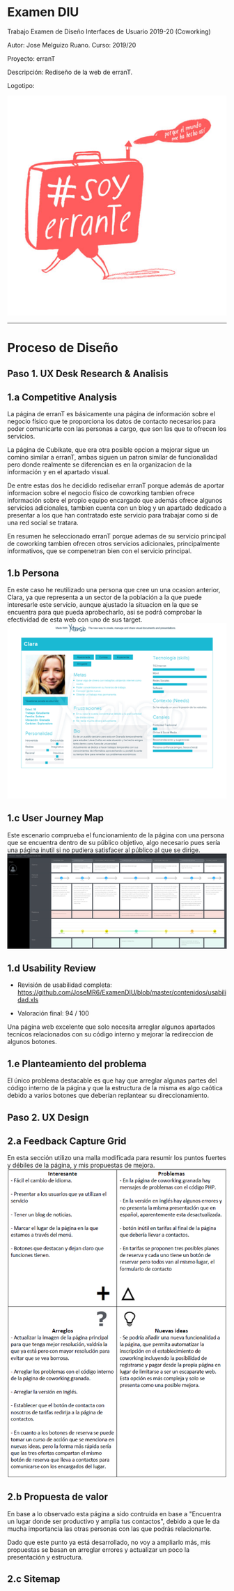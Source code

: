 # Examen DIU 
Trabajo Examen de Diseño Interfaces de Usuario 2019-20 (Coworking)

Autor: Jose Melguizo Ruano.  Curso: 2019/20 

Proyecto: erranT

Descripción: Rediseño de la web de erranT.

Logotipo:

![Método UX](contenidos/logo.jpg)

----- 

# Proceso de Diseño 

## Paso 1. UX Desk Research & Analisis

1.a Competitive Analysis
-----

La página de erranT es básicamente una página de información sobre el negocio físico que te proporciona los datos de contacto necesarios para poder comunicarte con las personas a cargo, que son las que te ofrecen los servicios.

La página de Cubikate, que era otra posible opcion a mejorar sigue un comino similar a erranT, ambas siguen un patron similar de funcionalidad pero donde realmente se diferencian es en la organizacion de la información y en el apartado visual.

De entre estas dos he decidido rediseñar erranT porque además de aportar informacion sobre el negocio físico de coworking tambien ofrece información sobre el propio equipo encargado que además ofrece algunos servicios adicionales, tambien cuenta con un blog y un apartado dedicado a presentar a los que han contratado este servicio para trabajar como si de una red social se tratara.

En resumen he seleccionado erranT porque ademas de su servicio principal de coworking tambien ofrecen otros servicios adicionales, principalmente informativos, que se compenetran bien con el servicio principal.

1.b Persona
-----

En este caso he reutilizado una persona que cree un una ocasion anterior, Clara, ya que representa a un sector de la población a la que puede interesarle este servicio, aunque ajustado la situacion en la que se encuentra para que pueda aprobecharlo, asi se podrá comprobar la efectividad de esta web con uno de sus target.
![Método UX](contenidos/Persona_Clara.png)

1.c User Journey Map
-----

Este escenario comprueba el funcionamiento de la página con una persona que se encuentra dentro de su público objetivo, algo necesario pues sería una página inutil si no pudiera satisfacer al público al que se dirige.
![Método UX](contenidos/Experiencia%20de%20Clara.png)

1.d Usability Review
-----

- Revisión de usabilidad completa: https://github.com/JoseMR6/ExamenDIU/blob/master/contenidos/usabilidad.xls

- Valoración final: 94 / 100

Una página web excelente que solo necesita arreglar algunos apartados tecnicos relacionados con su código interno y mejorar la redireccion de algunos botones.

1.e Planteamiento del problema
-----

El único problema destacable es que hay que arreglar algunas partes del código interno de la página y que la estructura de la misma es algo caótica debido a varios botones que deberían replantear su direccionamiento.


## Paso 2. UX Design 

2.a Feedback Capture Grid
-----

En esta sección utilizo una malla modificada para resumir los puntos fuertes y débiles de la página, y mis propuestas de mejora.
![Método UX](contenidos/malla.png)

2.b Propuesta de valor
-----

En base a lo observado esta página a sido contruida en base a "Encuentra un lugar donde ser productivo y amplia tus contactos", debido a que le da mucha importancia las otras personas con las que podrás relacionarte.

Dado que este punto ya está desarrollado, no voy a ampliarlo más, mis propuestas se basan en arreglar errores y actualizar un poco la presentación y estructura.

2.c Sitemap
-----

